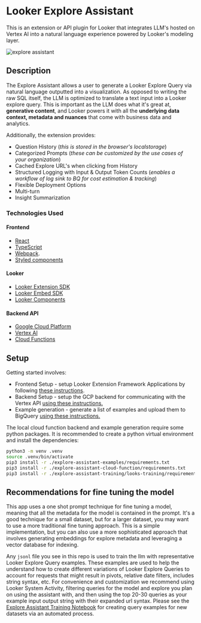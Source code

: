# Looker Explore Assistant

This is an extension or API plugin for Looker that integrates LLM's hosted on Vertex AI into a natural language experience powered by Looker's modeling layer.

![explore assistant](./static/Explore%20Assistant.gif)

## Description

The Explore Assistant allows a user to generate a Looker Explore Query via natural language outputted into a visualization. As opposed to writing the raw SQL itself, the LLM is optimized to translate a text input into a Looker explore query. This is important as the LLM does what it's great at, **generative content**, and Looker powers it with all the **underlying data context, metadata and nuances** that come with business data and analytics.

Additionally, the extension provides:

- Question History (_this is stored in the browser's localstorage_)
- Categorized Prompts (_these can be customized by the use cases of your organization_)
- Cached Explore URL's when clicking from History
- Structured Logging with Input & Output Token Counts (_enables a workflow of log sink to BQ for cost estimation & tracking_)
- Flexible Deployment Options
- Multi-turn
- Insight Summarization

### Technologies Used

#### Frontend

- [React](https://reactjs.org/)
- [TypeScript](https://www.typescriptlang.org/)
- [Webpack](https://webpack.js.org/).
- [Styled components](https://www.styled-components.com/docs)

#### Looker

- [Looker Extension SDK](https://github.com/looker-open-source/sdk-codegen/tree/main/packages/extension-sdk-react)
- [Looker Embed SDK](https://cloud.google.com/looker/docs/embed-sdk)
- [Looker Components](https://cloud.google.com/looker/docs/components)

#### Backend API

- [Google Cloud Platform](https://cloud.google.com/)
- [Vertex AI](https://cloud.google.com/vertex-ai)
- [Cloud Functions](https://cloud.google.com/functions)

## Setup

Getting started involves:

- Frontend Setup - setup Looker Extension Framework Applications by following [these instructions](./explore-assistant-extension/README.md).
- Backend Setup - setup the GCP backend for communicating with the Vertex API [using these instructions.](./explore-assistant-backend/README.md)
- Example generation - generate a list of examples and upload them to BigQuery [using these instructions.](./explore-assistant-examples/README.md)

The local cloud function backend and example generation require some python packages. It is recommended to create a python virtual environment and install the dependencies:

```bash
python3 -m venv .venv
source .venv/bin/activate
pip3 install -r ./explore-assistant-examples/requirements.txt
pip3 install -r ./explore-assistant-cloud-function/requirements.txt
pip3 install -r ./explore-assistant-training/looks-training/requirements.txt
```

## Recommendations for fine tuning the model

This app uses a one shot prompt technique for fine tuning a model, meaning that all the metadata for the model is contained in the prompt. It's a good technique for a small dataset, but for a larger dataset, you may want to use a more traditional fine tuning approach. This is a simple implementation, but you can also use a more sophisticated approach that involves generating embeddings for explore metadata and leveraging a vector database for indexing.

Any `jsonl` file you see in this repo is used to train the llm with representative Looker Explore Query examples. These examples are used to help the understand how to create different variations of Looker Explore Queries to account for requests that might result in pivots, relative date filters, includes string syntax, etc. For convenience and customization we recommend using Looker System Activity, filtering queries for the model and explore you plan on using the assistant with, and then using the top 20-30 queries as your example input output string with their expanded url syntax. Please see the [Explore Assistant Training Notebook](./explore-assistant-training/) for creating query examples for new datasets via an automated process.
